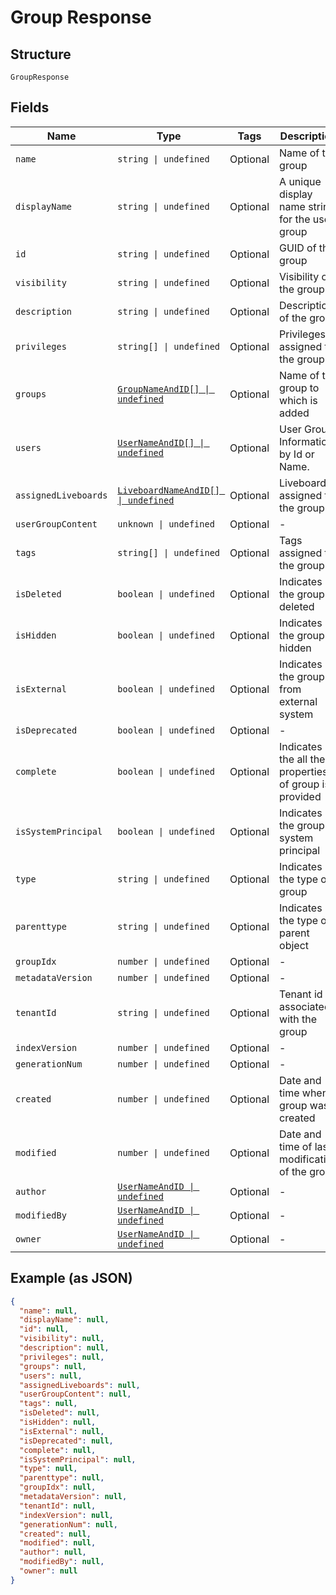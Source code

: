 
# Group Response

## Structure

`GroupResponse`

## Fields

| Name | Type | Tags | Description |
|  --- | --- | --- | --- |
| `name` | `string \| undefined` | Optional | Name of the group |
| `displayName` | `string \| undefined` | Optional | A unique display name string for the user group |
| `id` | `string \| undefined` | Optional | GUID of the group |
| `visibility` | `string \| undefined` | Optional | Visibility of the group |
| `description` | `string \| undefined` | Optional | Description of the group |
| `privileges` | `string[] \| undefined` | Optional | Privileges assigned to the group |
| `groups` | [`GroupNameAndID[] \| undefined`](../../doc/models/group-name-and-id.md) | Optional | Name of the group to which is added |
| `users` | [`UserNameAndID[] \| undefined`](../../doc/models/user-name-and-id.md) | Optional | User Group Information by Id or Name. |
| `assignedLiveboards` | [`LiveboardNameAndID[] \| undefined`](../../doc/models/liveboard-name-and-id.md) | Optional | Liveboards assigned to the group |
| `userGroupContent` | `unknown \| undefined` | Optional | - |
| `tags` | `string[] \| undefined` | Optional | Tags assigned to the group |
| `isDeleted` | `boolean \| undefined` | Optional | Indicates if the group is deleted |
| `isHidden` | `boolean \| undefined` | Optional | Indicates if the group is hidden |
| `isExternal` | `boolean \| undefined` | Optional | Indicates if the group is from external system |
| `isDeprecated` | `boolean \| undefined` | Optional | - |
| `complete` | `boolean \| undefined` | Optional | Indicates if the all the properties of group is provided |
| `isSystemPrincipal` | `boolean \| undefined` | Optional | Indicates if the group is system principal |
| `type` | `string \| undefined` | Optional | Indicates the type of group |
| `parenttype` | `string \| undefined` | Optional | Indicates the type of parent object |
| `groupIdx` | `number \| undefined` | Optional | - |
| `metadataVersion` | `number \| undefined` | Optional | - |
| `tenantId` | `string \| undefined` | Optional | Tenant id associated with the group |
| `indexVersion` | `number \| undefined` | Optional | - |
| `generationNum` | `number \| undefined` | Optional | - |
| `created` | `number \| undefined` | Optional | Date and time when group was created |
| `modified` | `number \| undefined` | Optional | Date and time of last modification of the group |
| `author` | [`UserNameAndID \| undefined`](../../doc/models/user-name-and-id.md) | Optional | - |
| `modifiedBy` | [`UserNameAndID \| undefined`](../../doc/models/user-name-and-id.md) | Optional | - |
| `owner` | [`UserNameAndID \| undefined`](../../doc/models/user-name-and-id.md) | Optional | - |

## Example (as JSON)

```json
{
  "name": null,
  "displayName": null,
  "id": null,
  "visibility": null,
  "description": null,
  "privileges": null,
  "groups": null,
  "users": null,
  "assignedLiveboards": null,
  "userGroupContent": null,
  "tags": null,
  "isDeleted": null,
  "isHidden": null,
  "isExternal": null,
  "isDeprecated": null,
  "complete": null,
  "isSystemPrincipal": null,
  "type": null,
  "parenttype": null,
  "groupIdx": null,
  "metadataVersion": null,
  "tenantId": null,
  "indexVersion": null,
  "generationNum": null,
  "created": null,
  "modified": null,
  "author": null,
  "modifiedBy": null,
  "owner": null
}
```

